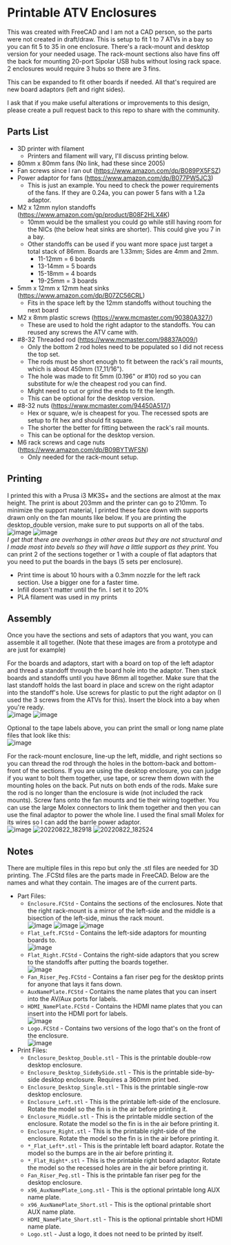 # Printable ATV Enclosures
This was created with FreeCAD and I am not a CAD person, so the parts were not created in draft/draw. 
This is setup to fit 1 to 7 ATVs in a bay so you can fit 5 to 35 in one enclosure. There's a rack-mount and desktop version for your needed usage.
The rack-mount sections also have fins off the back for mounting 20-port Sipolar USB hubs without losing rack space. 2 enclosures would require 3 hubs so there are 3 fins.

This can be expanded to fit other boards if needed. All that's required are new board adaptors (left and right sides).

I ask that if you make useful alterations or improvements to this design, please create a pull request back to this repo to share with the community.

## Parts List
 - 3D printer with filament
    - Printers and filament will vary, I'll discuss printing below.
 - 80mm x 80mm fans (No link, had these since 2005)
 - Fan screws since I ran out (https://www.amazon.com/dp/B089PX5FSZ)
 - Power adaptor for fans (https://www.amazon.com/dp/B077PW5JC3)
   - This is just an example. You need to check the power requirements of the fans. If they are 0.24a, you can power 5 fans with a 1.2a adaptor.
 - M2 x 12mm nylon standoffs (https://www.amazon.com/gp/product/B08F2HLX4K)
   - 10mm would be the smallest you could go while still having room for the NICs (the below heat sinks are shorter). This could give you 7 in a bay.
   - Other standoffs can be used if you want more space just target a total stack of 86mm. Boards are 1.33mm; Sides are 4mm and 2mm. 
     - 11-12mm = 6 boards
     - 13-14mm = 5 boards
     - 15-18mm = 4 boards
     - 19-25mm = 3 boards
 - 5mm x 12mm x 12mm heat sinks (https://www.amazon.com/dp/B07ZC56CRL)
   - Fits in the space left by the 12mm standoffs without touching the next board
 - M2 x 8mm plastic screws (https://www.mcmaster.com/90380A327/)
   - These are used to hold the right adaptor to the standoffs. You can reused any screws the ATV came with.
 - #8-32 Threaded rod (https://www.mcmaster.com/98837A009/)
   - Only the bottom 2 rod holes need to be populated so I did not recess the top set.
   - The rods must be short enough to fit between the rack's rail mounts, which is about 450mm (17_11/16"). 
   - The hole was made to fit 5mm (0.196" or #10) rod so you can substitute for w/e the cheapest rod you can find.
   - Might need to cut or grind the ends to fit the length.
   - This can be optional for the desktop version.
 - #8-32 nuts (https://www.mcmaster.com/94450A517/)
   - Hex or square, w/e is cheapest for you. The recessed spots are setup to fit hex and should fit square.
   - The shorter the better for fitting between the rack's rail mounts.
   - This can be optional for the desktop version.
 - M6 rack screws and cage nuts (https://www.amazon.com/dp/B09BYTWFSN)
   - Only needed for the rack-mount setup.

## Printing
I printed this with a Prusa i3 MK3S+ and the sections are almost at the max height. The print is about 203mm and the printer can go to 210mm. 
To minimize the support material, I printed these face down with supports drawn only on the fan mounts like below. 
If you are printing the desktop_double version, make sure to put supports on all of the tabs. 
![image](https://raw.githubusercontent.com/Kneckter/ATVRackEnclosure/master/Images/support_paint.jpg) 
![image](https://raw.githubusercontent.com/Kneckter/ATVRackEnclosure/master/Images/support_slice.jpg)
<br>*I get that there are overhangs in other areas but they are not structural and I made most into bevels so they will have a little support as they print.*
You can print 2 of the sections together or 1 with a couple of flat adaptors that you need to put the boards in the bays (5 sets per enclosure).

 - Print time is about 10 hours with a 0.3mm nozzle for the left rack section. Use a bigger one for a faster time.
 - Infill doesn't matter until the fin. I set it to 20%
 - PLA filament was used in my prints

## Assembly
Once you have the sections and sets of adaptors that you want, you can assemble it all together. (Note that these images are from a prototype and are just for example)

For the boards and adaptors, start with a board on top of the left adaptor and thread a standoff through the board hole into the adaptor. 
Then stack boards and standoffs until you have 86mm all together. 
Make sure that the last standoff holds the last board in place and screw on the right adaptor into the standoff's hole. 
Use screws for plastic to put the right adaptor on (I used the 3 screws from the ATVs for this). Insert the block into a bay when you're ready.<br>
![image](https://raw.githubusercontent.com/Kneckter/ATVRackEnclosure/master/Images/flats_attached.jpg)
![image](https://raw.githubusercontent.com/Kneckter/ATVRackEnclosure/master/Images/flats_installed.jpg)

Optional to the tape labels above, you can print the small or long name plate files that look like this:<br>
![image](https://raw.githubusercontent.com/Kneckter/ATVRackEnclosure/master/Images/optional_name_plates.jpg)

For the rack-mount enclosure, line-up the left, middle, and right sections so you can thread the rod through the holes in the bottom-back and bottom-front of the sections. 
If you are using the desktop enclosure, you can judge if you want to bolt them together, use tape, or screw them down with the mounting holes on the back. 
Put nuts on both ends of the rods. Make sure the rod is no longer than the enclosure is wide (not included the rack mounts). 
Screw fans onto the fan mounts and tie their wiring together. 
You can use the large Molex connectors to link them together and then you can use the final adaptor to power the whole line. 
I used the final small Molex for its wires so I can add the barrle power adaptor.<br>
![image](https://raw.githubusercontent.com/Kneckter/ATVRackEnclosure/master/Images/filled_rack.jpg)
![20220822_182918](https://raw.githubusercontent.com/Kneckter/ATVRackEnclosure/master/Images/back_installed.jpg)
![20220822_182524](https://raw.githubusercontent.com/Kneckter/ATVRackEnclosure/master/Images/front_installed.jpg)

## Notes
There are multiple files in this repo but only the .stl files are needed for 3D printing. The .FCStd files are the parts made in FreeCAD. 
Below are the names and what they contain. The images are of the current parts.

 - Part Files:
   - `Enclosure.FCStd` - Contains the sections of the enclosures. Note that the right rack-mount is a mirror of the left-side and the middle is a bisection of the left-side, minus the rack mount.<br>
   ![image](https://raw.githubusercontent.com/Kneckter/ATVRackEnclosure/master/Images/rack_sections.jpg)
   ![image](https://raw.githubusercontent.com/Kneckter/ATVRackEnclosure/master/Images/desktop_single.jpg)
   ![image](https://raw.githubusercontent.com/Kneckter/ATVRackEnclosure/master/Images/desktop_double.jpg)
   - `Flat_Left.FCStd` - Contains the left-side adaptors for mounting boards to.<br>
   ![image](https://raw.githubusercontent.com/Kneckter/ATVRackEnclosure/master/Images/flat_left.jpg)
   - `Flat_Right.FCStd` - Contains the right-side adaptors that you screw to the standoffs after putting the boards together.<br>
   ![image](https://raw.githubusercontent.com/Kneckter/ATVRackEnclosure/master/Images/flat_right.jpg)
   - `Fan_Riser_Peg.FCStd` - Contains a fan riser peg for the desktop prints for anyone that lays it fans down.
   - `AuxNamePlate.FCStd` - Contains the name plates that you can insert into the AV/Aux ports for labels.
   - `HDMI_NamePlate.FCStd` - Contains the HDMI name plates that you can insert into the HDMI port for labels.<br>
   ![image](https://raw.githubusercontent.com/Kneckter/ATVRackEnclosure/master/Images/name_plates.jpg)
   - `Logo.FCStd` - Contains two versions of the logo that's on the front of the enclosure.<br>
   ![image](https://raw.githubusercontent.com/Kneckter/ATVRackEnclosure/master/Images/logos.jpg)
 - Print Files:
   - `Enclosure_Desktop_Double.stl` - This is the printable double-row desktop enclosure.
   - `Enclosure_Desktop_SideBySide.stl` - This is the printable side-by-side desktop enclosure. Requires a 360mm print bed.
   - `Enclosure_Desktop_Single.stl` - This is the printable single-row desktop enclosure.
   - `Enclosure_Left.stl` - This is the printable left-side of the enclosure. Rotate the model so the fin is in the air before printing it.
   - `Enclosure_Middle.stl` - This is the printable middle section of the enclosure. Rotate the model so the fin is in the air before printing it.
   - `Enclosure_Right.stl` - This is the printable right-side of the enclosure. Rotate the model so the fin is in the air before printing it.
   - `*_Flat_Left*.stl` - This is the printable left board adaptor. Rotate the model so the bumps are in the air before printing it.
   - `*_Flat_Right*.stl` - This is the printable right board adaptor. Rotate the model so the recessed holes are in the air before printing it.
   - `Fan_Riser_Peg.stl` - This is the printable fan riser peg for the desktop enclosure.
   - `x96_AuxNamePlate_Long.stl` - This is the optional printable long AUX name plate.
   - `x96_AuxNamePlate_Short.stl` - This is the optional printable short AUX name plate.
   - `HDMI_NamePlate_Short.stl` - This is the optional printable short HDMI name plate.
   - `Logo.stl` - Just a logo, it does not need to be printed by itself.
